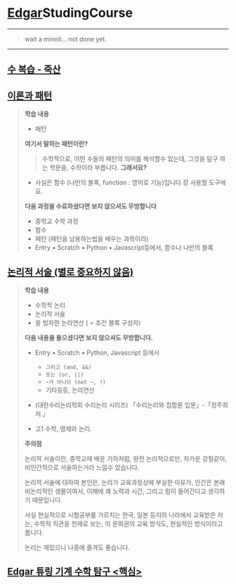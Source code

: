 # [Edgar](https://github.com/FarAway6834/Edgar)StudingCourse

---

> wait a minnit... not done yet.

---

## [수 복습 - 죽산](./dakesan.md)


## [이론과 패턴](./Pettern.md)
 > **학습 내용**
 >  - 패턴
 >
 > **여기서 말하는 패턴이란?**
 > > 수학적으로,
 > > 어떤 수들의 패턴의 의미를 해석할수 있는데,
 > > 그것을 탐구 하는 학문을, 수학이라 부릅니다.
 > **그래서요?**
 > 
 > - 사실은 함수 (나만의 블록, function : 영어로 기능)입니다 걍 사용할 도구에요.
 > 
 > **다음 과정을 수료하셨다면 보지 않으셔도 무방합니다**
 > - 중학교 수학 과정
 > - 함수
 > - 패턴 (패턴을 남용하는법을 배우는 과목이라)
 > - Entry • Scratch • Python • Javascript등에서, 함수나 나만의 블록

## [논리적 서술 (별로 중요하지 않음)](./Logica.md)
 > **학습 내용**
 > - 수학적 논리
 > - 논리적 서술
 > - 을 빙자한 논리연산 ( = 조건 블록 구성자)
 > 
 > **다음 내용을 들으셨다면 보지 않으셔도 무방합니다.**
 > - Entry • Scratch • Python, Javascript 등에서
 >   - `그리고 (and, &&)`
 >   - `또는 (or, ||)`
 >   - `~가 아니다 (not ~, !)`
 >   - 기타등등, 논리연산
 > - (대한수리논리학회 수리논리 시리즈) 「수리논리와 집합론 입문」-「정주희 저.」
 >
 > - 고1 수학, 명제와 논리.
 >
 > **주의점**
 > 
 > 논리적 서술이란, 중학교때 배운 기하처럼, 완전 논리적으로만, 차가운 강철같이, 비인간적으로 서술하는거라 느낄수 있습니다.
 > 
 > 논리적 서술에 대하여 본인은, 논리가 교육과정상에 부실한 이유가, 인간은 본래 비논리적인 생물이여서, 이해에 꽤 노력과 시간, 그리고 힘이 들어간다고 생각하기 때문입니다.
 >
 > 사실 현실적으로 시험공부를 가르치는 한국, 일본 등지의 나라에서 교육받은 저는, 수학적 직관을 천재로 보는, 이 문화권의 교육 방식도, 현실적인 방식이라고 봅니다.
 > 
 > 논리는 재밌으니 나중에 즐겨도 좋습니다.
 
## [Edgar 튜링 기계 수학 탐구 <**핵심**>](./Edgar.md)